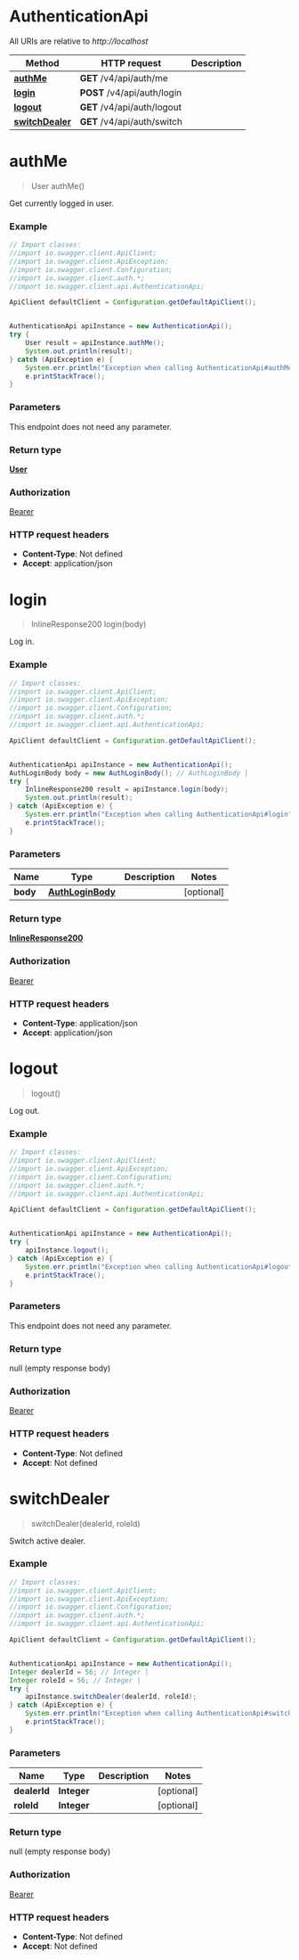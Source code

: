 # AuthenticationApi

All URIs are relative to *http://localhost*

Method | HTTP request | Description
------------- | ------------- | -------------
[**authMe**](AuthenticationApi.md#authMe) | **GET** /v4/api/auth/me | 
[**login**](AuthenticationApi.md#login) | **POST** /v4/api/auth/login | 
[**logout**](AuthenticationApi.md#logout) | **GET** /v4/api/auth/logout | 
[**switchDealer**](AuthenticationApi.md#switchDealer) | **GET** /v4/api/auth/switch | 

<a name="authMe"></a>
# **authMe**
> User authMe()



Get currently logged in user.

### Example
```java
// Import classes:
//import io.swagger.client.ApiClient;
//import io.swagger.client.ApiException;
//import io.swagger.client.Configuration;
//import io.swagger.client.auth.*;
//import io.swagger.client.api.AuthenticationApi;

ApiClient defaultClient = Configuration.getDefaultApiClient();


AuthenticationApi apiInstance = new AuthenticationApi();
try {
    User result = apiInstance.authMe();
    System.out.println(result);
} catch (ApiException e) {
    System.err.println("Exception when calling AuthenticationApi#authMe");
    e.printStackTrace();
}
```

### Parameters
This endpoint does not need any parameter.

### Return type

[**User**](User.md)

### Authorization

[Bearer](../README.md#Bearer)

### HTTP request headers

 - **Content-Type**: Not defined
 - **Accept**: application/json

<a name="login"></a>
# **login**
> InlineResponse200 login(body)



Log in.

### Example
```java
// Import classes:
//import io.swagger.client.ApiClient;
//import io.swagger.client.ApiException;
//import io.swagger.client.Configuration;
//import io.swagger.client.auth.*;
//import io.swagger.client.api.AuthenticationApi;

ApiClient defaultClient = Configuration.getDefaultApiClient();


AuthenticationApi apiInstance = new AuthenticationApi();
AuthLoginBody body = new AuthLoginBody(); // AuthLoginBody | 
try {
    InlineResponse200 result = apiInstance.login(body);
    System.out.println(result);
} catch (ApiException e) {
    System.err.println("Exception when calling AuthenticationApi#login");
    e.printStackTrace();
}
```

### Parameters

Name | Type | Description  | Notes
------------- | ------------- | ------------- | -------------
 **body** | [**AuthLoginBody**](AuthLoginBody.md)|  | [optional]

### Return type

[**InlineResponse200**](InlineResponse200.md)

### Authorization

[Bearer](../README.md#Bearer)

### HTTP request headers

 - **Content-Type**: application/json
 - **Accept**: application/json

<a name="logout"></a>
# **logout**
> logout()



Log out.

### Example
```java
// Import classes:
//import io.swagger.client.ApiClient;
//import io.swagger.client.ApiException;
//import io.swagger.client.Configuration;
//import io.swagger.client.auth.*;
//import io.swagger.client.api.AuthenticationApi;

ApiClient defaultClient = Configuration.getDefaultApiClient();


AuthenticationApi apiInstance = new AuthenticationApi();
try {
    apiInstance.logout();
} catch (ApiException e) {
    System.err.println("Exception when calling AuthenticationApi#logout");
    e.printStackTrace();
}
```

### Parameters
This endpoint does not need any parameter.

### Return type

null (empty response body)

### Authorization

[Bearer](../README.md#Bearer)

### HTTP request headers

 - **Content-Type**: Not defined
 - **Accept**: Not defined

<a name="switchDealer"></a>
# **switchDealer**
> switchDealer(dealerId, roleId)



Switch active dealer.

### Example
```java
// Import classes:
//import io.swagger.client.ApiClient;
//import io.swagger.client.ApiException;
//import io.swagger.client.Configuration;
//import io.swagger.client.auth.*;
//import io.swagger.client.api.AuthenticationApi;

ApiClient defaultClient = Configuration.getDefaultApiClient();


AuthenticationApi apiInstance = new AuthenticationApi();
Integer dealerId = 56; // Integer | 
Integer roleId = 56; // Integer | 
try {
    apiInstance.switchDealer(dealerId, roleId);
} catch (ApiException e) {
    System.err.println("Exception when calling AuthenticationApi#switchDealer");
    e.printStackTrace();
}
```

### Parameters

Name | Type | Description  | Notes
------------- | ------------- | ------------- | -------------
 **dealerId** | **Integer**|  | [optional]
 **roleId** | **Integer**|  | [optional]

### Return type

null (empty response body)

### Authorization

[Bearer](../README.md#Bearer)

### HTTP request headers

 - **Content-Type**: Not defined
 - **Accept**: Not defined

